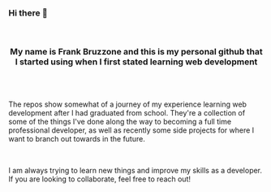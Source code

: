 ### Hi there 👋

<br>

<div align="center"><h3>My name is Frank Bruzzone and this is my personal github that I started using when I first stated learning web development</h3></div>

<br>
<br>

The repos show somewhat of a journey of my experience learning web development after I had graduated from school. They're a collection of some of the things I've done along the way to becoming a full time professional developer, as well as recently some side projects for where I want to branch out towards in the future. 
 
<br>

I am always trying to learn new things and improve my skills as a developer. If you are looking to collaborate, feel free to reach out!
